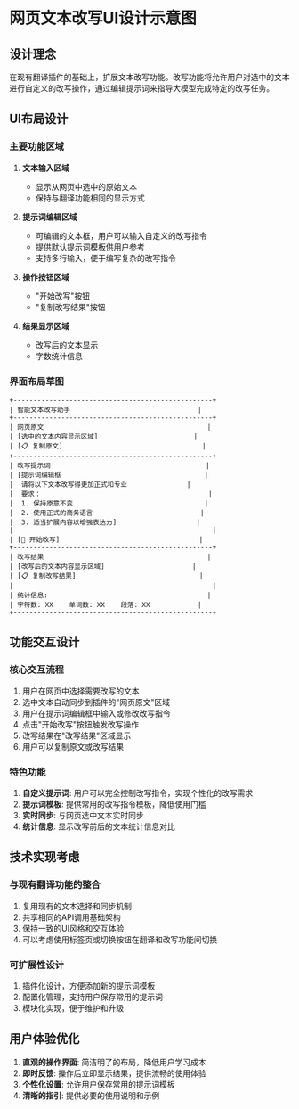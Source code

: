 # 网页文本改写UI设计示意图

## 设计理念

在现有翻译插件的基础上，扩展文本改写功能。改写功能将允许用户对选中的文本进行自定义的改写操作，通过编辑提示词来指导大模型完成特定的改写任务。

## UI布局设计

### 主要功能区域

1. **文本输入区域**
   - 显示从网页中选中的原始文本
   - 保持与翻译功能相同的显示方式

2. **提示词编辑区域**
   - 可编辑的文本框，用户可以输入自定义的改写指令
   - 提供默认提示词模板供用户参考
   - 支持多行输入，便于编写复杂的改写指令

3. **操作按钮区域**
   - "开始改写"按钮
   - "复制改写结果"按钮

4. **结果显示区域**
   - 改写后的文本显示
   - 字数统计信息

### 界面布局草图

```
+--------------------------------------------------+
| 智能文本改写助手                                |
+--------------------------------------------------+
| 网页原文                                         |
| [选中的文本内容显示区域]                        |
| [📋 复制原文]                                   |
+--------------------------------------------------+
| 改写提示词                                       |
| [提示词编辑框                                    |
|  请将以下文本改写得更加正式和专业               |
|  要求：                                          |
|  1. 保持原意不变                                 |
|  2. 使用正式的商务语言                           |
|  3. 适当扩展内容以增强表达力]                    |
|                                                  |
| [🔄 开始改写]                                   |
+--------------------------------------------------+
| 改写结果                                         |
| [改写后的文本内容显示区域]                      |
| [📋 复制改写结果]                               |
|                                                  |
| 统计信息:                                        |
| 字符数: XX    单词数: XX    段落: XX            |
+--------------------------------------------------+
```

## 功能交互设计

### 核心交互流程

1. 用户在网页中选择需要改写的文本
2. 选中文本自动同步到插件的"网页原文"区域
3. 用户在提示词编辑框中输入或修改改写指令
4. 点击"开始改写"按钮触发改写操作
5. 改写结果在"改写结果"区域显示
6. 用户可以复制原文或改写结果

### 特色功能

1. **自定义提示词**: 用户可以完全控制改写指令，实现个性化的改写需求
2. **提示词模板**: 提供常用的改写指令模板，降低使用门槛
3. **实时同步**: 与网页选中文本实时同步
4. **统计信息**: 显示改写前后的文本统计信息对比

## 技术实现考虑

### 与现有翻译功能的整合

1. 复用现有的文本选择和同步机制
2. 共享相同的API调用基础架构
3. 保持一致的UI风格和交互体验
4. 可以考虑使用标签页或切换按钮在翻译和改写功能间切换

### 可扩展性设计

1. 插件化设计，方便添加新的提示词模板
2. 配置化管理，支持用户保存常用的提示词
3. 模块化实现，便于维护和升级

## 用户体验优化

1. **直观的操作界面**: 简洁明了的布局，降低用户学习成本
2. **即时反馈**: 操作后立即显示结果，提供流畅的使用体验
3. **个性化设置**: 允许用户保存常用的提示词模板
4. **清晰的指引**: 提供必要的使用说明和示例